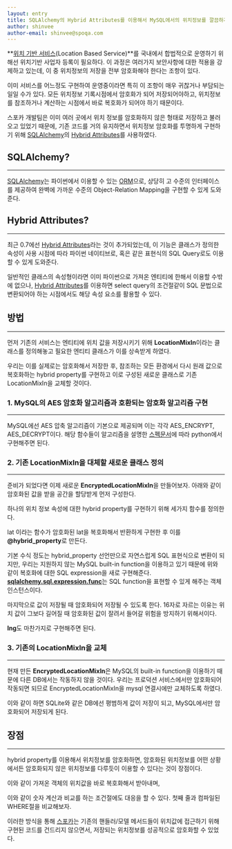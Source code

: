 ```yaml
---
layout: entry
title: SQLAlchemy의 Hybrid Attributes를 이용해서 MySQL에서의 위치정보를 깔끔하게 암호화하기
author: shinvee
author-email: shinvee@spoqa.com
---
```


**[위치 기반 서비스][](Location Based Service)**를 국내에서 합법적으로 운영하기 위해선 위치기반 사업자 등록이 필요하다. 이 과정은 여러가지 보안사항에 대한 적용을 강제하고 있는데, 이 중 위치정보의 저장을 전부 암호화해야 한다는 조항이 있다.

이미 서비스를 어느정도 구현하여 운영중이라면 특히 이 조항이 매우 귀찮거나 부담되는 일일 수가 있다. 모든 위치정보 기록시점에서 암호화가 되어 저장되어야하고, 위치정보를 참조하거나 계산하는 시점에서 바로 복호화가 되어야 하기 때문이다. 

스포카 개발팀은 이미 여러 곳에서 위치 정보를 암호화하지 않은 형태로 저장하고 불러오고 있었기 때문에, 기존 코드를 거의 유지하면서 위치정보 암호화를 투명하게 구현하기 위해 [SQLAlchemy]의 [Hybrid Attributes]를 사용하였다.

## SQLAlchemy?
---

[SQLAlchemy]는 파이썬에서 이용할 수 있는 [ORM]으로, 상당히 고 수준의 인터페이스를 제공하여 완벽에 가까운 수준의 Object-Relation Mapping을 구현할 수 있게 도와준다.

## Hybrid Attributes?
---

최근 0.7에선 [Hybrid Attributes]라는 것이 추가되었는데, 이 기능은 클래스가 정의한 속성이 사용 시점에 따라 파이썬 네이티브로, 혹은 같은 표현식의 SQL Query로도 이용할 수 있게 도와준다. 

일반적인 클래스의 속성형이라면 이미 파이썬으로 가져온 엔티티에 한해서 이용할 수밖에 없으나, [Hybrid Attributes]를 이용하면 select query의 조건절같이 SQL 문법으로 변환되어야 하는 시점에서도 해당 속성 요소를 활용할 수 있다.

## 방법
---

먼저 기존의 서비스는 엔티티에 위치 값을 저장시키기 위해 **LocationMixIn**이라는 클래스를 정의해놓고 필요한 엔티티 클래스가 이를 상속받게 하였다.

<script src="https://gist.github.com/1452137.js?file=gistfile1.py"></script>

우리는 이를 실제로는 암호화해서 저장한 후, 참조하는 모든 환경에서 다시 원래 값으로 복호화하는 hybrid property를 구현하고 이로  구성된 새로운 클래스로 기존 LocationMixIn을 교체할 것이다.

### 1. MySQL의 AES 암호화 알고리즘과 호환되는 암호화 알고리즘 구현
---
MySQL에선 AES 압축 알고리즘이 기본으로 제공되며 이는 각각 AES_ENCRYPT, AES_DECRYPT이다. 해당 함수들이 알고리즘을 설명한 [스펙문서](http://dev.mysql.com/doc/refman/5.5/en/encryption-functions.html#function_aes-encrypt)에 따라 python에서 구현해주면 된다.

<script src="https://gist.github.com/1452269.js?file=gistfile1.py"></script>

### 2. 기존 LocationMixIn을 대체할 새로운 클래스 정의
---
준비가 되었다면 이제 새로운 **EncryptedLocationMixIn**을 만들어보자. 아래와 같이 암호화된 값을 받을 공간을 할당받게 먼저 구성한다.

<script src="https://gist.github.com/1452328.js?file=gistfile1.py"></script>

하나의 위치 정보 속성에 대한 hybrid property를 구현하기 위해 세가지 함수를 정의한다. 

<script src="https://gist.github.com/1452349.js?file=gistfile1.py"></script>

lat 이라는 함수가 암호화된 lat을 복호화해서 반환하게 구현한 후 이를 **@hybrid_property**로 만든다. 

<script src="https://gist.github.com/1452370.js?file=gistfile1.py"></script>

기본 수식 정도는 hybrid_property 선언만으로 자연스럽게 SQL 표현식으로 변환이 되지만, 우리는 지원하지 않는 MySQL built-in function을 이용하고 있기 때문에 위와 같이 복호화에 대한 SQL expression을 새로 구현해준다. [**sqlalchemy.sql.expression.func**](http://www.sqlalchemy.org/docs/core/expression_api.html#sqlalchemy.sql.expression.func)는 SQL function을 표현할 수 있게 해주는 객체 인스턴스이다.

<script src="https://gist.github.com/1452406.js?file=gistfile1.py"></script>

마지막으로 값이 저장될 때 암호화되어 저장될 수 있도록 한다. 16자로 자르는 이유는 위치 값이 그보다 길어질 때 암호화된 값이 잘려서 들어갈 위험을 방지하기 위해서이다.

**lng**도 마찬가지로 구현해주면 된다.

### 3. 기존의 LocationMixIn을 교체
---
현재 만든 **EncryptedLocationMixIn**은 MySQL의 built-in function을 이용하기 때문에 다른 DB에서는 작동하지 않을 것이다. 우리는 프로덕션 서비스에서만 암호화되어 작동되면 되므로 EncryptedLocationMixIn을 mysql 연결시에만 교체하도록 하였다.

<script src="https://gist.github.com/1452426.js?file=gistfile1.py"></script>

이와 같이 하면 SQLite와 같은 DB에선 평범하게 값이 저장이 되고, MySQL에서만 암호화되어 저장되게 된다.

## 장점
---
hybrid property를 이용해서 위치정보를 암호화하면, 암호화된 위치정보를 어떤 상황에서든 암호화되지 않은 위치정보를 다루듯이 이용할 수 있다는 것이 장점이다.

<script src="https://gist.github.com/1452468.js?file=gistfile1.py"></script>

이와 같이 가져온 객체의 위치값을 바로 복호화해서 받아내며,

<script src="https://gist.github.com/1452483.js?file=gistfile1.py"></script>

이와 같이 숫자 계산과 비교를 하는 조건절에도 대응을 할 수 있다. 첫째 줄과 컴파일된 WHERE절을 비교해보자.

이러한 방식을 통해 [스포카]는 기존의 핸들러/모델 메서드들이 위치값에 접근하기 위해 구현된 코드를 건드리지 않으면서, 저장되는 위치정보를 성공적으로 암호화할 수 있었다.

  [위치 기반 서비스]: http://ko.wikipedia.org/wiki/%EC%9C%84%EC%B9%98_%EA%B8%B0%EB%B0%98_%EC%84%9C%EB%B9%84%EC%8A%A4
  [SQLAlchemy]: http://www.sqlalchemy.org/
  [ORM]: http://en.wikipedia.org/wiki/Object-relational_mapping
  [Hybrid Attributes]: http://www.sqlalchemy.org/docs/orm/extensions/hybrid.html
  [스포카]: http://www.spoqa.com/
